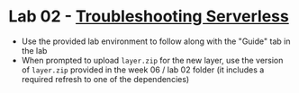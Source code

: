 # Lab 02 - [Troubleshooting Serverless](https://learn.acloud.guru/handson/b5512e9f-29eb-46da-a9c2-66d1ffc0fe78)

* Use the provided lab environment to follow along with the "Guide" tab in the lab
* When prompted to upload `layer.zip` for the new layer, use the version of `layer.zip` provided in the week 06 / lab 02 folder (it includes a required refresh to one of the dependencies)
